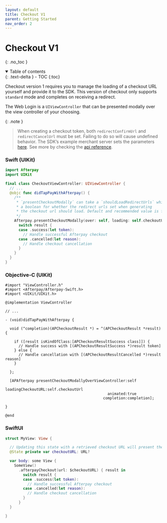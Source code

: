 ```yaml
---
layout: default
title: Checkout V1
parent: Getting Started
nav_order: 2
---
```


# Checkout V1
{: .no_toc }

<details open markdown="block">
  <summary>
    Table of contents
  </summary>
  {: .text-delta }
- TOC
{:toc}
</details>

Checkout version 1 requires you to manage the loading of a checkout URL yourself and provide it to the SDK. This version of checkout only supports `standard` mode and completes on receiving a redirect.

The Web Login is a `UIViewController` that can be presented modally over the view controller of your choosing.

{: .note }
> When creating a checkout token, both `redirectConfirmUrl` and `redirectCancelUrl` must be set. Failing to do so will cause undefined behavior. The SDK’s example merchant server sets the parameters [here](https://github.com/afterpay/sdk-example-server/blob/5781eadb25d7f5c5d872e754fdbb7214a8068008/src/routes/checkout.ts#L26-L27). See more by checking the [api reference](https://developers.afterpay.com/afterpay-online/reference/javascript-afterpayjs#redirect-method).

### Swift (UIKit)

```swift
import Afterpay
import UIKit

final class CheckoutViewController: UIViewController {
  // ...
  @objc func didTapPayWithAfterpay() {
    /**
     * `presentCheckoutModally` can take a `shouldLoadRedirectUrls` which is
     * a boolean for whether the redirect urls set when generating
     * the checkout url should load. Default and recommended value is false
     */
    Afterpay.presentCheckoutModally(over: self, loading: self.checkoutUrl) { result in
      switch result {
      case .success(let token):
        // Handle successful Afterpay checkout
      case .cancelled(let reason):
        // Handle checkout cancellation
      }
    }
  }
}
```

### Objective-C (UIKit)

```objc
#import "ViewController.h"
#import <Afterpay/Afterpay-Swift.h>
#import <UIKit/UIKit.h>

@implementation ViewController

// ...

- (void)didTapPayWithAfterpay {

  void (^completion)(APCheckoutResult *) = ^(APCheckoutResult *result) {

    if ([result isKindOfClass:[APCheckoutResultSuccess class]]) {
      // Handle success with [(APCheckoutResultSuccess *)result token]
    } else {
      // Handle cancellation with [(APCheckoutResultCancelled *)result reason]
    }

  };

  [APAfterpay presentCheckoutModallyOverViewController:self
                                    loadingCheckoutURL:self.checkoutUrl
                                              animated:true
                                            completion:completion];

}

@end
```

### SwiftUI

```swift
struct MyView: View {

  // Updating this state with a retrieved checkout URL will present the afterpay sheet
  @State private var checkoutURL: URL?

  var body: some View {
    SomeView()
      .afterpayCheckout(url: $checkoutURL) { result in
        switch result {
        case .success(let token):
          // Handle successful Afterpay checkout
        case .cancelled(let reason):
          // Handle checkout cancellation
        }
      }
  }

}
```
